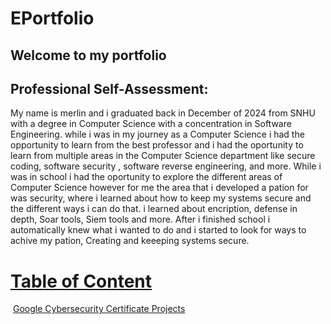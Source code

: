# EPortfolio

## Welcome to my portfolio

## Professional Self-Assessment:

My name is merlin and i graduated back in December of 2024 from SNHU with a degree in Computer Science with a concentration in Software Engineering. while i was in my journey as a Computer Science i had the opportunity to learn from the best professor and i had the oportunity to learn from multiple areas in the Computer Science department like secure coding, software security , software reverse engineering, and more. While i was in school i had the oportunity to explore the different areas of Computer Science however for me the area that i developed a pation for was security, where i learned about how to keep my systems secure and the different ways i can do that. i learned about encription, defense in depth, Soar tools, Siem tools and more. After i finished school  i automatically knew what i wanted to do and i started to look for ways to achive my pation, Creating and keeeping systems secure.

# <u>Table of Content</u>

&nbsp;[Google Cybersecurity Certificate Projects]("projects")<br/>
